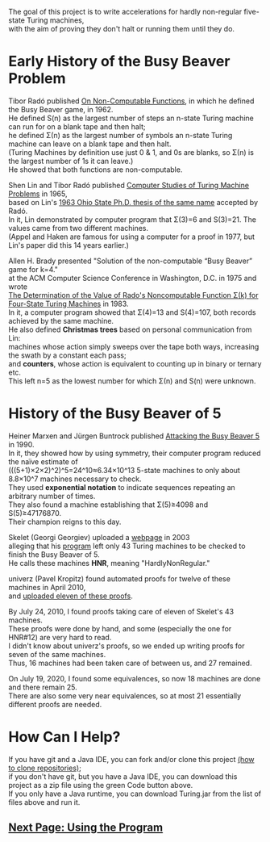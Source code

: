 The goal of this project is to write accelerations for hardly non-regular five-state Turing machines,  
with the aim of proving they don't halt or running them until they do.

# Early History of the Busy Beaver Problem

Tibor Radó published [On Non-Computable Functions](https://archive.org/details/bstj41-3-877/mode/2up), in which he defined the Busy Beaver game, in 1962.  
He defined S(n) as the largest number of steps an n-state Turing machine can run for on a blank tape and then halt;  
he defined Σ(n) as the largest number of symbols an n-state Turing machine can leave on a blank tape and then halt.  
(Turing Machines by definition use just 0 & 1, and 0s are blanks, so Σ(n) is the largest number of 1s it can leave.)  
He showed that both functions are non-computable.

Shen Lin and Tibor Radó published [Computer Studies of Turing Machine Problems](https://dl.acm.org/doi/10.1145/321264.321270) in 1965,  
based on Lin's [1963 Ohio State Ph.D. thesis of the same name](https://etd.ohiolink.edu/!etd.send_file?accession=osu1486554418657614&disposition=inline) accepted by Radó.  
In it, Lin demonstrated by computer program that Σ(3)=6 and S(3)=21. The values came from two different machines.  
(Appel and Haken are famous for using a computer for a proof in 1977, but Lin's paper did this 14 years earlier.)

Allen H. Brady presented "Solution of the non-computable “Busy Beaver” game for k=4."  
at the ACM Computer Science Conference in Washington, D.C. in 1975 and wrote  
[The Determination of the Value of Rado's Noncomputable Function Σ(k) for Four-State Turing Machines](https://www.ams.org/journals/mcom/1983-40-162/S0025-5718-1983-0689479-6/S0025-5718-1983-0689479-6.pdf) in 1983.  
In it, a computer program showed that Σ(4)=13 and S(4)=107, both records achieved by the same machine.  
He also defined __Christmas trees__ based on personal communication from Lin:  
machines whose action simply sweeps over the tape both ways, increasing the swath by a constant each pass;  
and __counters__, whose action is equivalent to counting up in binary or ternary etc.  
This left n=5 as the lowest number for which Σ(n) and S(n) were unknown.

# History of the Busy Beaver of 5

Heiner Marxen and Jürgen Buntrock published [Attacking the Busy Beaver 5](http://web.archive.org/web/20170620034704/http://www.drb.insel.de/~heiner/BB/mabu90.html) in 1990.  
In it, they showed how by using symmetry, their computer program reduced the naïve estimate of  
(((5+1)×2×2)^2)^5=24^10≈6.34×10^13 5-state machines to only about 8.8×10^7 machines necessary to check.  
They used __exponential notation__ to indicate sequences repeating an arbitrary number of times.  
They also found a machine establishing that Σ(5)≥4098 and S(5)≥47176870.  
Their champion reigns to this day.

Skelet (Georgi Georgiev) uploaded a [webpage](https://skelet.ludost.net/bb/nreg.html) in 2003  
alleging that his [program](https://skelet.ludost.net/bb/index.html) left only 43 Turing machines to be checked to finish the Busy Beaver of 5.  
He calls these machines __HNR__, meaning "HardlyNonRegular."

univerz (Pavel Kropitz) found automated proofs for twelve of these machines in April 2010,  
and [uploaded eleven of these proofs](https://web.archive.org/web/20130521181342/http://fu-solution.com/univerz/projects/unibb/machines/skelet/).

By July 24, 2010, I found proofs taking care of eleven of Skelet's 43 machines.  
These proofs were done by hand, and some (especially the one for HNR#12) are very hard to read.  
I didn't know about univerz's proofs, so we ended up writing proofs for seven of the same machines.  
Thus, 16 machines had been taken care of between us, and 27 remained.

On July 19, 2020, I found some equivalences, so now 18 machines are done and there remain 25.  
There are also some very near equivalences, so at most 21 essentially different proofs are needed.

# How Can I Help?

If you have git and a Java IDE, you can fork and/or clone this project [(how to clone repositories)](https://docs.github.com/en/github/creating-cloning-and-archiving-repositories/cloning-a-repository);  
if you don't have git, but you have a Java IDE, you can download this project as a zip file using the green Code button above.  
If you only have a Java runtime, you can download Turing.jar from the list of files above and run it.

## [Next Page: Using the Program](doc/program.md)
